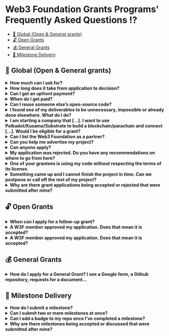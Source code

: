 # Web3 Foundation Grants Programs' Frequently Asked Questions :interrobang:<!-- omit in toc -->

- [🧭 Global (Open & General grants)](#-global-open--general-grants)
- [🔓 Open Grants](#-open-grants)
- [💰 General Grants](#-general-grants)
- [🚚 Milestone Delivery](#-milestone-delivery)

## 🧭 Global (Open & General grants)

<details>
  <summary><b>How much can I ask for?</b></summary>
  The Open Grants program is capped at US$ 30k for initial grants, meaning a project can only apply for 30k. If the grant is successfully completed, you can apply for a follow-up grant, which is capped at 100k. The General Grants program (https://github.com/w3f/General-Grants-Program/) is capped at 100k, although higher grants are possible in exceptional cases. However, we only accept applications for the General grants program if you have a reason for the project to remain private or you can only take fiat payments.
</details>

<details>
  <summary><b>How long does it take from application to decision?</b></summary>

  Depending on the quality of the application and desirability for the ecosystem, an OPEN grant application could be approved within a week. Usually, there will be a discussion and requests for changes, additions or improvements. If no one in the committee finds the application approval-worthy, it will be closed after two weeks of inactivity. For GENERAL grants, the council convenes once a month to discuss open applications, meaning: once an editor finds your application sufficient, it'll be at most one month before it is decided upon.
</details>

<details>
  <summary><b>Can I get an upfront payment?</b></summary>

  No.
</details>

<details>
  <summary><b>When do I get paid?</b></summary>

  Payments are done for successfully submitting a milestone. By ‘successful’, we mean that our Grants team has reviewed and officially accepted your submission.
</details>

<details>
  <summary><b>Can I reuse someone else’s open-source code?</b></summary>

  Open source software and the web3 movement are all about collaboration. As long as you meet the code’s license, we encourage you to find, modify and contribute to already existing libraries and projects if it is of use for your project. However, we expect you to honor other people’s work and their right to attribution and your published code to adhere to the license requirements of the code you are benefitting from. Submitting code as part of a grant that violates someone else’s license will result in immediate termination of the grant. We will furthermore continue to monitor any repositories you may have submitted as part of a milestone for possible license infringements and reserve the right to terminate the grant if we find you going out of your way to hide external contributions.
</details>

<details>
  <summary><b>I found one of my deliverables to be unnecessary, impossible or already done elsewhere. What do I do?</b></summary>

  Plans change. If you find parts of your original grant application to be unnecessary or you decide to pivot, but you still want to finish the project: get in touch with us. If your new plans are in line with the Web3 Foundation’s values and the council approves the amendment, you can continue your work. If your plans change significantly or you find yourself not being able to finish the grant, we can mutually agree to terminate the grant early. You are always welcome to reapply another time.
</details>

<details>
  <summary><b>I am starting a company that [...]. I want to use Polkadot/Kusama/Substrate to build a blockchain/parachain and connect [...]. Would I be eligible for a grant?</b></summary>

  What the Web3 Foundation is mainly looking for to support are projects "[driving advancement and adoption of decentralized software protocols [and] that make it easier for developers to build useful applications using these protocols.](https://web3.foundation/grants/)" As such, we do not give grants to individual companies developing their private infrastructure. However, if part of your work is to build a library or other piece of code that could be of interest to the general Polkadot/Kusama/Substrate ecosystem and ask for funding specific to that, we are happy to look into it. Our [tech stack](https://github.com/w3f/General-Grants-Program/blob/master/grants/polkadot_stack.md) lists some applications and application-oriented grants we have given.
</details>

<details>
  <summary><b>Can I list the Web3 Foundation as a partner?</b></summary>

  No. Once the grants team has accepted your first milestone, you may display our [grants badge](https://github.com/w3f/General-Grants-Program/blob/master/grants/grant-badge-guidelines.md) in a project-specific context, such as the repository containing the grant project work.
</details>

<details>
  <summary><b>Can you help me advertise my project?</b></summary>

  The Web3 Foundation does not provide PR services to its grantees. However, once per month we will publish all newly signed grants on Twitter. Furthermore, if you would like our opinion on how to write about your grant, we have some general [announcement guidelines](https://github.com/w3f/General-Grants-Program/blob/master/grants/announcement-guidelines.md). This document also lists an email address through which you can get in touch with our PR team, in case you have any specific questions.
</details>

<details>
  <summary><b>Can anyone apply?</b></summary>

  Teams that have sold their own token are not eligible for a Web3 Foundation grant. Other than that, there are no restrictions.
</details>

<details>
  <summary><b>My application was rejected. Do you have any recommendations on where to go from here?</b></summary>

  We usually give reasons why an application was rejected. We always try to be constructive and work with you towards an application that is beneficial to all parties. If we find no common ground, please have a look at [this section in our General Grants readme](https://github.com/w3f/General-Grants-Program#rocket-alternative-funding-sources) for a list of alternative funding opportunities.
</details>

<details>
  <summary><b>One of your grantees is using my code without respecting the terms of its license.</b></summary>

  Please [reach out to us](mailto:grants@web3.foundation) asap.
</details>

<details>
  <summary><b>Something came up and I cannot finish the project in time. Can we postpone or call off the rest of my project?</b></summary>

  The Web3 Foundation reserves the right to terminate an agreement that is behind schedule. However, we are not interested in taking away your grant for any slight hiccup. More often than not, delays are part of the journey and do not constitute a reason for concern. The best way to handle changes in your plans is to get in touch with us. If you like to prematurely end your work, we can amend your application and remove the milestones you won't be able to complete. If you decide to continue work at a later date, you can always reapply for the remaining milestones and potentially adapt them to take into account any insights you have gained in the meantime.
</details>

<details>
  <summary><b>Why are there grant applications being accepted or rejected that were submitted after mine?</b></summary>

  There are many reasons why your application might take longer than others: some applications are straightforward and simple and address an obvious issue, others require deeper understanding and discussion. If your application is highly technical or specialised, we might have to bring in an external evaluator. Sometimes, this specialised evaluator is busy with another evaluation. And sometimes, the committee is simply unsure or not quite convinced.
</details>


## 🔓 Open Grants

<details>
  <summary><b>When can I apply for a follow-up grant?</b></summary>

  Anyone who has successfully completed a grant project (all milestones were accepted, or the previous grant was nullified in mutual agreement) can apply for a follow-up grant.
</details>

<details>
  <summary><b>A W3F member approved my application. Does that mean it is accepted?</b></summary>

  Open Grants applications require one third of the committee to approve your pull request. Since we have many different members with different backgrounds and specializations, it is possible that the committee disagrees and your application gets rejected even though one or two members approved it.
  The application is accepted once the pull request is merged.
</details>

<details>
  <summary><b>A W3F member approved my application. Does that mean it is accepted?</b></summary>

  Open Grants applications require one third of the committee to approve your pull request. Since we have many different members with different backgrounds and specializations, it is possible that committee members disagree on an issue and your application gets rejected even though one or two members approved it.
  The application is accepted once the pull request is merged.
</details>


## 💰 General Grants

<details>
  <summary><b>How do I apply for a General Grant? I see a Google form, a Github repository, requests for a document…</b></summary>

  _Every_ General Grant application requires a [form submission](https://docs.google.com/forms/d/e/1FAIpQLSfMfjiRmDQDRk-4OhNASM6BAKii7rz_B1jWtbCPkUh6N7M2ww/viewform). If you like the application to be completely private, you will have to provide all the details about your plans, team, milestones, financials, etc. in a document that you can attach to the form. Our [template](https://github.com/w3f/General-Grants-Program/blob/master/grants/grant_application_template.md) shows what kind of information we are looking for.
  For (partially) public applications, you are free to submit this information as part of the pull request instead or in addition. What information goes where is up to you, as long as we get all the required information.
</details>


## 🚚 Milestone Delivery

<details>
  <summary><b>How do I submit a milestone?</b></summary>

  For details, please refer to the milestone delivery guidelines for your grants program (Open Grants, General Grants). Generally speaking, the most important part of a delivery is a list of deliverables with links to their implementation/realisation (_ideally_ linking to a specific commit, so you can continue working on your repository without messing up your delivery and complicating our evaluation) and any additional notes you might have. The list of deliverables for each of your milestones should be defined in your grant agreement.
</details>

<details>
  <summary><b>Can I submit two or more milestones at once?</b></summary>

  You can. However, we strongly encourage you to submit your work in increments (milestones), so that you can be sure we didn’t misunderstand (an aspect of) your application, and you didn't make changes to your plan or delivery that would have required a reevaluation of the application.
</details>

<details>
  <summary><b>Can I add a badge to my repo once I’ve completed a milestone?</b></summary>

  Yes, after your first milestone has been merged and as long as you follow the [badge guidelines](https://github.com/w3f/General-Grants-Program/blob/master/grants/grant-badge-guidelines.md).
</details>

<details>
  <summary><b>Why are there milestones being accepted or discussed that were submitted after mine?</b></summary>

  While we try to process deliveries chronologically, some milestones (_as well as_ applications) do not get processed quite as fast as others. One obvious reason is the complexity of the delivery and its evaluation. Other times, your submission might require internal discussion or delegation. In any case, if you have any question on the processing of your delivery, you can reach out to us via email or Github.
</details>
